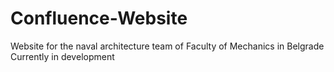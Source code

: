 # Confluence-Website
Website for the naval architecture team of Faculty of Mechanics in Belgrade
Currently in development